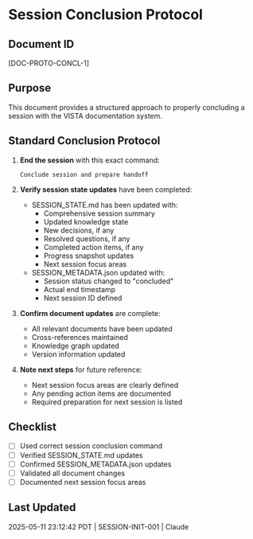 # Session Conclusion Protocol

## Document ID
[DOC-PROTO-CONCL-1]

## Purpose
This document provides a structured approach to properly concluding a session with the VISTA documentation system.

## Standard Conclusion Protocol

1. **End the session** with this exact command:
   ```
   Conclude session and prepare handoff
   ```

2. **Verify session state updates** have been completed:
   - SESSION_STATE.md has been updated with:
     - Comprehensive session summary
     - Updated knowledge state
     - New decisions, if any
     - Resolved questions, if any
     - Completed action items, if any
     - Progress snapshot updates
     - Next session focus areas
   - SESSION_METADATA.json updated with:
     - Session status changed to "concluded"
     - Actual end timestamp
     - Next session ID defined

3. **Confirm document updates** are complete:
   - All relevant documents have been updated
   - Cross-references maintained
   - Knowledge graph updated
   - Version information updated

4. **Note next steps** for future reference:
   - Next session focus areas are clearly defined
   - Any pending action items are documented
   - Required preparation for next session is listed

## Checklist
- [ ] Used correct session conclusion command
- [ ] Verified SESSION_STATE.md updates
- [ ] Confirmed SESSION_METADATA.json updates
- [ ] Validated all document changes
- [ ] Documented next session focus areas

## Last Updated
2025-05-11 23:12:42 PDT | SESSION-INIT-001 | Claude
